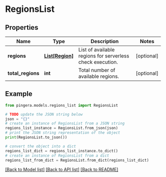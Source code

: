 # RegionsList


## Properties

Name | Type | Description | Notes
------------ | ------------- | ------------- | -------------
**regions** | [**List[Region]**](Region.md) | List of available regions for serverless check execution. | [optional] 
**total_regions** | **int** | Total number of available regions. | [optional] 

## Example

```python
from pingera.models.regions_list import RegionsList

# TODO update the JSON string below
json = "{}"
# create an instance of RegionsList from a JSON string
regions_list_instance = RegionsList.from_json(json)
# print the JSON string representation of the object
print(RegionsList.to_json())

# convert the object into a dict
regions_list_dict = regions_list_instance.to_dict()
# create an instance of RegionsList from a dict
regions_list_from_dict = RegionsList.from_dict(regions_list_dict)
```
[[Back to Model list]](../README.md#documentation-for-models) [[Back to API list]](../README.md#documentation-for-api-endpoints) [[Back to README]](../README.md)



